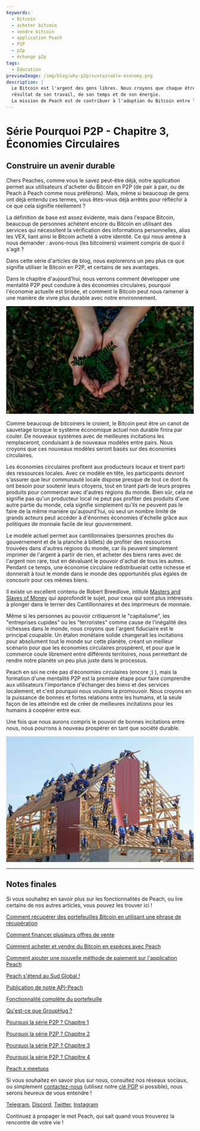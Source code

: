 ```yaml
---
keywords:
  - Bitcoin
  - acheter bitcoin
  - vendre bitcoin
  - application Peach
  - P2P
  - p2p
  - échange p2p
tags:
  - Éducation
previewImage: /img/blog/why-p2p/sustainable-economy.png
description: |
  Le Bitcoin est l'argent des gens libres. Nous croyons que chaque être humain a le droit de choisir la monnaie qu'il utilise pour stocker sa richesse, le
  résultat de son travail, de son temps et de son énergie.
  La mission de Peach est de contribuer à l'adoption du Bitcoin entre les mains des gens.
---
```


# Série Pourquoi P2P - Chapitre 3, Économies Circulaires

## Construire un avenir durable

Chers Peaches, comme vous le savez peut-être déjà, notre application permet aux utilisateurs d'acheter du Bitcoin en P2P (de pair à pair, ou de Peach à Peach comme nous préférons). Mais, même si beaucoup de gens ont déjà entendu ces termes, vous êtes-vous déjà arrêtés pour réfléchir à ce que cela signifie réellement ?

La définition de base est assez évidente, mais dans l'espace Bitcoin, beaucoup de personnes achètent encore du Bitcoin en utilisant des services qui nécessitent la vérification des informations personnelles, alias les VEX, liant ainsi le Bitcoin acheté à votre identité. Ce qui nous amène à nous demander : avons-nous (les bitcoiners) vraiment compris de quoi il s'agit ?

Dans cette série d'articles de blog, nous explorerons un peu plus ce que signifie utiliser le Bitcoin en P2P, et certains de ses avantages.

Dans le chapitre d'aujourd'hui, nous verrons comment développer une mentalité P2P peut conduire à des économies circulaires, pourquoi l'économie actuelle est brisée, et comment le Bitcoin peut nous ramener à une manière de vivre plus durable avec notre environnement.

![retour aux racines](/img/blog/why-p2p/sustainable.png)

Comme beaucoup de bitcoiners le croient, le Bitcoin peut être un canot de sauvetage lorsque le système économique actuel non durable finira par couler. De nouveaux systèmes avec de meilleures incitations les remplaceront, conduisant à de nouveaux modèles entre pairs. Nous croyons que ces nouveaux modèles seront basés sur des économies circulaires.

Les économies circulaires profitent aux producteurs locaux et tirent parti des ressources locales. Avec ce modèle en tête, les participants devront s'assurer que leur communauté locale dispose presque de tout ce dont ils ont besoin pour soutenir leurs citoyens, tout en tirant parti de leurs propres produits pour commercer avec d'autres régions du monde. Bien sûr, cela ne signifie pas qu'un producteur local ne peut pas profiter des produits d'une autre partie du monde, cela signifie simplement qu'ils ne peuvent pas le faire de la même manière qu'aujourd'hui, où seul un nombre limité de grands acteurs peut accéder à d'énormes économies d'échelle grâce aux politiques de monnaie facile de leur gouvernement.

Le modèle actuel permet aux cantillonnaires (personnes proches du gouvernement et de la planche à billets) de profiter des ressources trouvées dans d'autres régions du monde, car ils peuvent simplement imprimer de l'argent à partir de rien, et acheter des biens rares avec de l'argent non rare, tout en dévaluant le pouvoir d'achat de tous les autres. Pendant ce temps, une économie circulaire redistribuerait cette richesse et donnerait à tout le monde dans le monde des opportunités plus égales de concourir pour ces mêmes biens.

Il existe un excellent contenu de Robert Breedlove, intitulé [Masters and Slaves of Money](https://breedlove22.medium.com/masters-and-slaves-of-money-255ecc93404f) qui approfondit le sujet, pour ceux qui sont plus intéressés à plonger dans le terrier des Cantillonnaires et des imprimeurs de monnaie.

Même si les personnes au pouvoir critiqueront le "capitalisme", les "entreprises cupides" ou les "terroristes" comme cause de l'inégalité des richesses dans le monde, nous croyons que l'argent fiduciaire est le principal coupable. Un étalon monétaire solide changerait les incitations pour absolument tout le monde sur cette planète, créant un meilleur scénario pour que les économies circulaires prospèrent, et pour que le commerce coule librement entre différents territoires, nous permettant de rendre notre planète un peu plus juste dans le processus.

Peach en soi ne crée pas d'économies circulaires (encore ;) ), mais la formation d'une mentalité P2P est la première étape pour faire comprendre aux utilisateurs l'importance d'échanger des biens et des services localement, et c'est pourquoi nous voulons la promouvoir. Nous croyons en la puissance de bonnes et fortes relations entre les humains, et la seule façon de les atteindre est de créer de meilleures incitations pour les humains à coopérer entre eux.

Une fois que nous aurons compris le pouvoir de bonnes incitations entre nous, nous pourrons à nouveau prospérer en tant que société durable.

![coopération](/img/blog/why-p2p/cooperation.jpeg)

---

## Notes finales

Si vous souhaitez en savoir plus sur les fonctionnalités de Peach, ou lire certains de nos autres articles, vous pouvez les trouver ici !

[Comment récupérer des portefeuilles Bitcoin en utilisant une phrase de récupération](https://peachbitcoin.com/fr/blog/how-to-restore-peach-wallet/)

[Comment financer plusieurs offres de vente](https://peachbitcoin.com/fr/blog/funding-multiple-sell-offers/)

[Comment acheter et vendre du Bitcoin en espèces avec Peach](https://peachbitcoin.com/fr/blog/how-to-buy-and-sell-bitcoin-with-cash-using-peach/)

[Comment ajouter une nouvelle méthode de paiement sur l'application Peach](https://peachbitcoin.com/fr/blog/how-to-add-a-payment-method/)

[Peach s'étend au Sud Global !](https://peachbitcoin.com/fr/blog/peach-expands-to-the-global-south/)

[Publication de notre API-Peach](https://peachbitcoin.com/fr/blog/making-our-peach-api-public/)

[Fonctionnalité complète du portefeuille](https://peachbitcoin.com/fr/blog/full-wallet-functionality/)

[Qu'est-ce que GroupHug ?](https://peachbitcoin.com/fr/blog/group-hug/)

[Pourquoi la série P2P ? Chapitre 1](https://peachbitcoin.com/fr/blog/why-p2p-chapter-1/)

[Pourquoi la série P2P ? Chapitre 2](https://peachbitcoin.com/fr/blog/why-p2p-chapter-2/)

[Pourquoi la série P2P ? Chapitre 3](https://peachbitcoin.com/fr/blog/why-p2p-chapter-3-circular-economies/)

[Pourquoi la série P2P ? Chapitre 4](https://peachbitcoin.com/fr/blog/why-p2p-chapter-4-chains-of-trust/)

[Peach x meetups](https://peachbitcoin.com/fr/blog/peach-for-meetups/)

Si vous souhaitez en savoir plus sur nous, consultez nos réseaux sociaux, ou simplement [contactez-nous](mailto:hello@peachbitcoin.com) (utilisez notre [clé PGP](https://keys.openpgp.org/vks/v1/by-fingerprint/48339A19645E2E53488E0E5479E1B270FACD1BD2) si possible), nous serons heureux de vous entendre !

[Telegram](https://t.me/+GkOW1J-ixBBkZWRk), [Discord](https://discord.gg/ypeHz3SW54), [Twitter](https://twitter.com/peachbitcoin), [Instagram](https://instagram.com/peachbitcoin)

Continuez à propager le mot Peach, qui sait quand vous trouverez la rencontre de votre vie !
